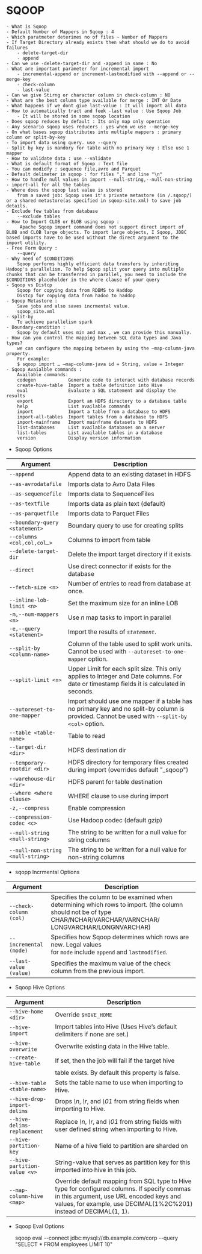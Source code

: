 
# SQOOP


    - What is Sqoop
    - Default Number of Mappers in Sqoop : 4
    - Which paratmeter deterimes no of files ~ Number of Mappers
    - If Target Directory already exists then what should we do to avoid failures
        - delete-target-dir
        - append
    - Can we use -delete-target-dir and -append in same : No
    - What are important parameter for incremental import
        - incremental-append or increment-lastmodified with --append or --merge-key
        - check-column
        - last-value
    - Can we give Stirng or charactor column in check-column : NO
    - What are the best column type available for merge : INT Or Date
    - What happens if we dont give last-value : It will import all data
    - How to automatically tract and feek -last value : Use Sqoop Job
        - It will be stored in some sqoop location
    - Does sqoop reduces by default : Its only map only operation
    - Any scenario sqoop uses reducers : yes when we use --merge-key 
    - On what bases sqoop distributes into multiple mappers : primary column or split-by-key
    - To import data using query. use --query
    - Split by key is mandory for table with no primary key : Else use 1 mapper
    - How to validate data : use --validate
    - What is default format of Sqoop : Text file 
    - You can modidfy : sequence file,avro and Parquet
    - Default delimeter in sqoop : for files "," and line "\n"
    - How to handle null values in import --null-string,--null-non-string
    - import-all for all the tables 
    - Where does the sqoop last value is stored
        from a saved job: Sqoop uses it's private metastore (in /.sqoop/) or a shared metastore(as specified in sqoop-site.xml) to save job details.
    - Exclude few tables from database
        --exclude tables
    - How to Import CLOB or BLOB using sqoop :
         Apache Sqoop import command does not support direct import of BLOB and CLOB large objects. To import large objects, I Sqoop, JDBC based imports have to be used without the direct argument to the import utility.
    - Free Form Query :
        --query 
    - Why need of $CONDITIONS 
        Sqoop performs highly efficient data transfers by inheriting Hadoop's parallelism. To help Sqoop split your query into multiple chunks that can be transferred in parallel, you need to include the $CONDITIONS placeholder in the where clause of your query
    - Sqoop vs Distcp
        Sqoop for copying data from RDBMS to Haddop
        Distcp for copying data from hadoo to haddop
    - Sqoop Metastore :
        Save jobs and also saves incrmental value. 
        sqoop_site.xml
    - split-by 
        To achieve parallelism spark
    - Boundary-condition :
        Sqoop by default uses min and max , we can provide this manually.
    - How can you control the mapping between SQL data types and Java types?
        we can configure the mapping between by using the –map-column-java property.
        For example:
        $ sqoop import … –map-column-java id = String, value = Integer
    - Sqoop Avaialble commands :
        Available commands:
        codegen            Generate code to interact with database records
        create-hive-table  Import a table definition into Hive
        eval               Evaluate a SQL statement and display the results
        export             Export an HDFS directory to a database table
        help               List available commands
        import             Import a table from a database to HDFS
        import-all-tables  Import tables from a database to HDFS
        import-mainframe   Import mainframe datasets to HDFS
        list-databases     List available databases on a server
        list-tables        List available tables in a database
        version            Display version information
- Sqoop Options 
    
| Argument                          | Description                                                                                                                                   |
| --------------------------------- | --------------------------------------------------------------------------------------------------------------------------------------------- |
| `--append`                        | Append data to an existing dataset in HDFS                                                                                                    |
| `--as-avrodatafile`               | Imports data to Avro Data Files                                                                                                               |
| `--as-sequencefile`               | Imports data to SequenceFiles                                                                                                                 |
| `--as-textfile`                   | Imports data as plain text (default)                                                                                                          |
| `--as-parquetfile`                | Imports data to Parquet Files                                                                                                                 |
| `--boundary-query <statement>`    | Boundary query to use for creating splits                                                                                                     |
| `--columns <col,col,col…>`        | Columns to import from table                                                                                                                  |
| `--delete-target-dir`             | Delete the import target directory if it exists                                                                                               |
| `--direct`                        | Use direct connector if exists for the database                                                                                               |
| `--fetch-size <n>`                | Number of entries to read from database at once.                                                                                              |
| `--inline-lob-limit <n>`          | Set the maximum size for an inline LOB                                                                                                        |
| `-m,--num-mappers <n>`            | Use _n_ map tasks to import in parallel                                                                                                       |
| `-e,--query <statement>`          | Import the results of _`statement`_.                                                                                                          |
| `--split-by <column-name>`        | Column of the table used to split work units. Cannot be used with `--autoreset-to-one-mapper` option.                                         |
| `--split-limit <n>`               | Upper Limit for each split size. This only applies to Integer and Date columns. For date or timestamp fields it is calculated in seconds.     |
| `--autoreset-to-one-mapper`       | Import should use one mapper if a table has no primary key and no split-by column is provided. Cannot be used with `--split-by <col>` option. |
| `--table <table-name>`            | Table to read                                                                                                                                 |
| `--target-dir <dir>`              | HDFS destination dir                                                                                                                          |
| `--temporary-rootdir <dir>`       | HDFS directory for temporary files created during import (overrides default "\_sqoop")                                                        |
| `--warehouse-dir <dir>`           | HDFS parent for table destination                                                                                                             |
| `--where <where clause>`          | WHERE clause to use during import                                                                                                             |
| `-z,--compress`                   | Enable compression                                                                                                                            |
| `--compression-codec <c>`         | Use Hadoop codec (default gzip)                                                                                                               |
| `--null-string <null-string>`     | The string to be written for a null value for string columns                                                                                  |
| `--null-non-string <null-string>` | The string to be written for a null value for non-string columns        

- sqopp Incrmental Options 

| Argument               | Description                                                                                                                                                         |
| ---------------------- | ------------------------------------------------------------------------------------------------------------------------------------------------------------------- |
| `--check-column (col)` | Specifies the column to be examined when determining which rows to import. (the column should not be of type CHAR/NCHAR/VARCHAR/VARNCHAR/ LONGVARCHAR/LONGNVARCHAR) |
| `--incremental (mode)` | Specifies how Sqoop determines which rows are new. Legal values for `mode` include `append` and `lastmodified`.                                                     |
| `--last-value (value)` | Specifies the maximum value of the check column from the previous import.                                                                                           |

- Sqoop Hive Options 

| Argument                     | Description                                                                                                                                                                                                   |
| ---------------------------- | ------------------------------------------------------------------------------------------------------------------------------------------------------------------------------------------------------------- |
| `--hive-home <dir>`          | Override `$HIVE_HOME`                                                                                                                                                                                         |
| `--hive-import`              | Import tables into Hive (Uses Hive’s default delimiters if none are set.)                                                                                                                                     |
| `--hive-overwrite`           | Overwrite existing data in the Hive table.                                                                                                                                                                    |
| `--create-hive-table`        | If set, then the job will fail if the target hive                                                                                                                                                             |
|                              | table exists. By default this property is false.                                                                                                                                                              |
| `--hive-table <table-name>`  | Sets the table name to use when importing to Hive.                                                                                                                                                            |
| `--hive-drop-import-delims`  | Drops _\\n_, _\\r_, and _\\01_ from string fields when importing to Hive.                                                                                                                                     |
| `--hive-delims-replacement`  | Replace _\\n_, _\\r_, and _\\01_ from string fields with user defined string when importing to Hive.                                                                                                          |
| `--hive-partition-key`       | Name of a hive field to partition are sharded on                                                                                                                                                              |
| `--hive-partition-value <v>` | String-value that serves as partition key for this imported into hive in this job.                                                                                                                            |
| `--map-column-hive <map>`    | Override default mapping from SQL type to Hive type for configured columns. If specify commas in this argument, use URL encoded keys and values, for example, use DECIMAL(1%2C%201) instead of DECIMAL(1, 1). |

- Sqoop Eval Options 

    sqoop eval --connect jdbc:mysql://db.example.com/corp --query "SELECT * FROM employees LIMIT 10"